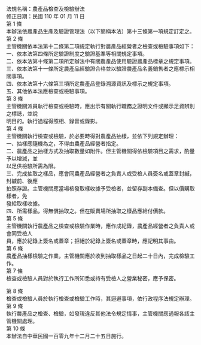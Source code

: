 法規名稱：農產品檢查及檢驗辦法  
修正日期：民國 110 年 01 月 11 日  
第 1 條  
本辦法依農產品生產及驗證管理法（以下簡稱本法）第十三條第一項規定訂定之。  
第 2 條  
主管機關依本法第十二條第二項規定執行對農產品經營者之檢查或檢驗事項如下：  
一、依本法第四條所定驗證制度之驗證基準等相關規定事項。  
二、依本法第十條第二項所定辦法中有關農產品使用驗證農產品標章之規定事項。  
三、依本法第十一條所定農產品經驗證合格並以驗證農產品名義銷售者之應標示相關事項。  
四、依本法第十六條第三項所定農產品登錄溯源資訊及標示之規定事項。  
五、其他依本法應檢查或檢驗事項。  
第 3 條  
主管機關派員執行檢查或檢驗時，應出示有關執行職務之證明文件或顯示足資辨別之標誌，並說  
明目的。執行過程得照相、錄音或錄影。  
第 4 條  
主管機關執行檢查或檢驗，於必要時得對農產品抽樣，並依下列規定辦理：  
一、抽樣應隨機為之，不得由農產品經營者指定。  
二、農產品之抽樣方式及抽取數量如附件。但主管機關得依檢驗項目之需求，酌量予以增減，並  
以足供檢驗所需為限。  
三、完成抽取之樣品，應會同農產品經營者之負責人或受檢人員簽名或蓋章封緘，封緘前、後應  
拍照存證。主管機關應當場核發取樣收據予受檢者，並留存副本備查。但以價購取樣者，免  
發給取樣收據。  
四、所需樣品，得無償抽取之。但在販賣場所抽取之樣品應給付價款。  
第 5 條  
主管機關執行農產品之檢查或檢驗作業時，應作成紀錄，農產品經營者之負責人或會同受檢人  
員，應於紀錄上簽名或蓋章；拒絕於紀錄上簽名或蓋章時，應記明其事由。  
第 6 條  
農產品抽樣檢驗之作業，主管機關應於收到抽取樣品之日起二十日內，完成檢驗工作。  
第 7 條  
檢查或檢驗人員對於執行工作所知悉或持有受檢人之營業秘密，應予保密。  


第 8 條  
檢查或檢驗人員於執行檢查或檢驗工作時，其迴避事項，依行政程序法規定辦理。  
第 9 條  
執行農產品之檢查、檢驗，如發現違反其他法令規定情事，主管機關應通報各該主管機關處理。  
第 10 條  
本辦法自中華民國一百零九年十二月二十五日施行。  



